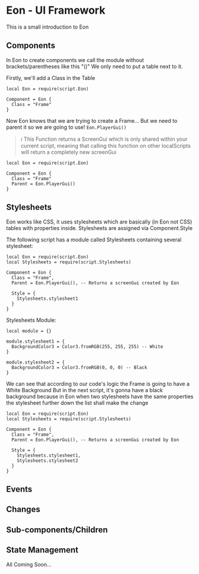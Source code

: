 # Eon - UI Framework

This is a small introduction to Eon

## Components

In Eon to create components we call the module without brackets/parentheses like this "()"
We only need to put a table next to it.

Firstly, we'll add a Class in the Table

```
local Eon = require(script.Eon)

Component = Eon {
  Class = "Frame"
}
```

Now Eon knows that we are trying to create a Frame...
But we need to parent it so we are going to use!
`Eon.PlayerGui()`

> :information_source: This Function returns a ScreenGui which is only shared within your current script, meaning that calling this function on other localScripts will return a completely new screenGui

```
local Eon = require(script.Eon)

Component = Eon {
  Class = "Frame"
  Parent = Eon.PlayerGui()
}
```

## Stylesheets

Eon works like CSS, it uses stylesheets which are basically (in Eon not CSS) tables with properties inside.
Stylesheets are assigned via Component.Style

The following script has a module called Stylesheets containing several stylesheet:

```
local Eon = require(script.Eon)
local Stylesheets = require(script.Stylesheets)

Component = Eon {
  Class = "Frame",
  Parent = Eon.PlayerGui(), -- Returns a screenGui created by Eon
  
  Style = {
    Stylesheets.stylesheet1
  }
}
```

Stylesheets Module:

```
local module = {}

module.stylesheet1 = {
  BackgroundColor3 = Color3.fromRGB(255, 255, 255) -- White
}

module.stylesheet2 = {
  BackgroundColor3 = Color3.fromRGB(0, 0, 0) -- Black
}
```

We can see that according to our code's logic the Frame is going to have a White Background
But in the next script, it's gonna have a black background because in Eon when two stylesheets have the same properties the stylesheet further down the list shall 
make the change

```
local Eon = require(script.Eon)
local Stylesheets = require(script.Stylesheets)

Component = Eon {
  Class = "Frame",
  Parent = Eon.PlayerGui(), -- Returns a screenGui created by Eon
  
  Style = {
    Stylesheets.stylesheet1,
    Stylesheets.stylesheet2
  }
}
```

## Events
## Changes
## Sub-components/Children
## State Management

All Coming Soon...
